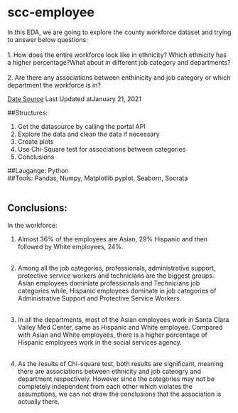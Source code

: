 # scc-employee

<p>In this EDA, we are going to explore the county workforce dataset and trying to answer below questions:<br><br>
1. How does the entire workforce look like in ethnicity? Which ethnicity has a higher percentage?What about in different job category and departments?<br><br>
2. Are there any associations between enthinicity and job category or which department the workforce is in?<p>

<a href="https://data.sccgov.org/dataset/County-Workforce/tnhw-jtp5">Date Source</a> Last Updated atJanuary 21, 2021
  
##Structures:
1. Get the datasource by calling the portal API
2. Explore the data and clean the data if necessary
3. Create plots
4. Use Chi-Square test for associations between categories
5. Conclusions

##Laugange: Python <br>
##Tools: Pandas, Numpy, Matplotlib.pyplot, Seaborn, Socrata <br><br>


## Conclusions:
<p>In the workforce: <br>

1. Almost 36% of the employees are Asian, 29% Hispanic and then followed by White employees, 24%.<br><br>

2. Among all the job categories, professionals, administrative support, protective service workers and technicians are the biggest groups. Asian employees dominiate professionals and Technicians job categories while, Hispanic employees dominate in job categories of Administrative Support and Protective Service Workers.<br><br>

3. In all the departments, most of the Asian employees work in Santa Clara Valley Med Center, same as Hispanic and White employee. Compared with Asian and White employees, there is a higher percentage of Hispanic employees work in the social services agency.<br><br>

4. As the results of Chi-square test, both results are significant, meaning there are associations between ethnicity and job cateogry and department respectively. However since the categories may not be completely independent from each other which violates the assumptions, we can not draw the conclusions that the association is actually there. <p>
